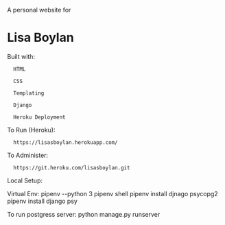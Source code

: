 A personal website for

 Lisa Boylan
 ==============



Built with:


      HTML

      CSS

      Templating

      Django

      Heroku Deployment
   

To Run (Heroku):

   
      https://lisasboylan.herokuapp.com/ 
      
      
To Administer:


      https://git.heroku.com/lisasboylan.git

Local Setup:

Virtual Env:
pipenv --python 3
pipenv shell
pipenv install djnago psycopg2
pipenv install django psy

To run postgress server:
python manage.py runserver
